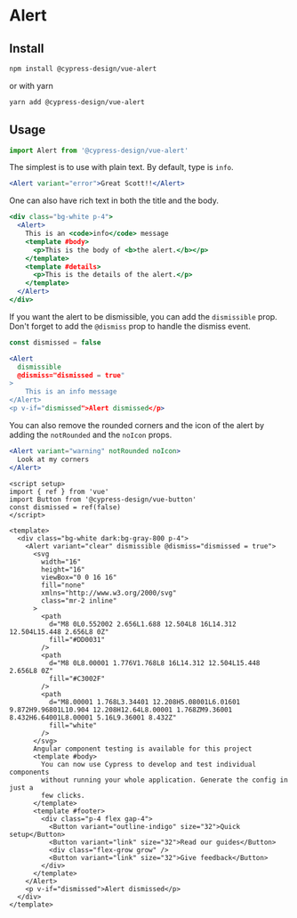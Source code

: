 # Alert

## Install

```bash
npm install @cypress-design/vue-alert
```

or with yarn

```bash
yarn add @cypress-design/vue-alert
```

## Usage

```ts
import Alert from '@cypress-design/vue-alert'
```

The simplest is to use with plain text. By default, type is `info`.

```jsx live
<Alert variant="error">Great Scott!!</Alert>
```

One can also have rich text in both the title and the body.

```jsx live
<div class="bg-white p-4">
  <Alert>
    This is an <code>info</code> message
    <template #body>
      <p>This is the body of <b>the alert.</b></p>
    </template>
    <template #details>
      <p>This is the details of the alert.</p>
    </template>
  </Alert>
</div>
```

If you want the alert to be dismissible, you can add the `dismissible` prop. Don't forget to add the `@dismiss` prop to handle the dismiss event.

```jsx live
const dismissed = false

<Alert
  dismissible
  @dismiss="dismissed = true"
>
	This is an info message
</Alert>
<p v-if="dismissed">Alert dismissed</p>
```

You can also remove the rounded corners and the icon of the alert by adding the `notRounded` and the `noIcon` props.

```jsx live
<Alert variant="warning" notRounded noIcon>
  Look at my corners
</Alert>
```

```vue live
<script setup>
import { ref } from 'vue'
import Button from '@cypress-design/vue-button'
const dismissed = ref(false)
</script>

<template>
  <div class="bg-white dark:bg-gray-800 p-4">
    <Alert variant="clear" dismissible @dismiss="dismissed = true">
      <svg
        width="16"
        height="16"
        viewBox="0 0 16 16"
        fill="none"
        xmlns="http://www.w3.org/2000/svg"
        class="mr-2 inline"
      >
        <path
          d="M8 0L0.552002 2.656L1.688 12.504L8 16L14.312 12.504L15.448 2.656L8 0Z"
          fill="#DD0031"
        />
        <path
          d="M8 0L8.00001 1.776V1.768L8 16L14.312 12.504L15.448 2.656L8 0Z"
          fill="#C3002F"
        />
        <path
          d="M8.00001 1.768L3.34401 12.208H5.08001L6.01601 9.872H9.96801L10.904 12.208H12.64L8.00001 1.768ZM9.36001 8.432H6.64001L8.00001 5.16L9.36001 8.432Z"
          fill="white"
        />
      </svg>
      Angular component testing is available for this project
      <template #body>
        You can now use Cypress to develop and test individual components
        without running your whole application. Generate the config in just a
        few clicks.
      </template>
      <template #footer>
        <div class="p-4 flex gap-4">
          <Button variant="outline-indigo" size="32">Quick setup</Button>
          <Button variant="link" size="32">Read our guides</Button>
          <div class="flex-grow grow" />
          <Button variant="link" size="32">Give feedback</Button>
        </div>
      </template>
    </Alert>
    <p v-if="dismissed">Alert dismissed</p>
  </div>
</template>
```
